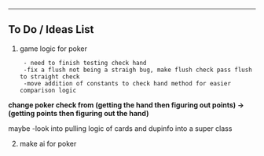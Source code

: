 ------------------------------------------------------------------------
To Do / Ideas List
-----------------------------------------------------------------------

1. game logic for poker

        - need to finish testing check hand
        -fix a flush not being a straigh bug, make flush check pass flush to straight check 
        -move addition of constants to check hand method for easier comparison logic

**change poker check from (getting the hand then figuring out points) -> (getting points then figuring out the hand)**
        
maybe
-look into pulling logic of cards and dupinfo into a super class

2. make ai for poker
